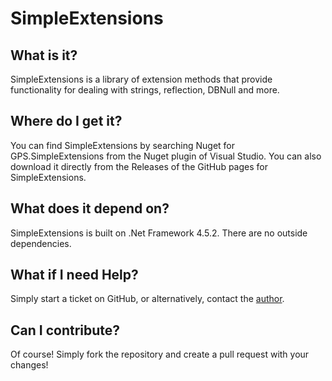 # SimpleExtensions
## What is it?
SimpleExtensions is a library of extension methods that provide functionality for dealing with strings, reflection, DBNull and more.  

## Where do I get it?
You can find SimpleExtensions by searching Nuget for GPS.SimpleExtensions from the Nuget plugin of Visual Studio.  You can also download it directly from the Releases of the GitHub pages for SimpleExtensions.

## What does it depend on?
SimpleExtensions is built on .Net Framework 4.5.2.  There are no outside dependencies.

## What if I need Help?
Simply start a ticket on GitHub, or alternatively, contact the [author](mailto:ninja@gatewayprogramming.school?subject=SimpleExtensions%20Questions).

## Can I contribute?
Of course!  Simply fork the repository and create a pull request with your changes!